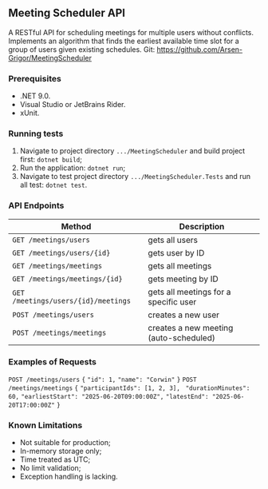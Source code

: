 ## Meeting Scheduler API

A RESTful API for scheduling meetings for multiple users without conflicts. Implements an algorithm that finds the earliest available time slot for a group of users given existing schedules.
Git: https://github.com/Arsen-Grigor/MeetingScheduler

### Prerequisites

- .NET 9.0.
- Visual Studio or JetBrains Rider.
- xUnit.

### Running tests
1. Navigate to project directory `.../MeetingScheduler` and build project first:
    `dotnet build`;
2. Run the application:
    `dotnet run`;
1. Navigate to test project directory `.../MeetingScheduler.Tests` and run all test:
    `dotnet test`.

### API Endpoints

| Method | Description |
|-|-|
`GET /meetings/users` | gets all users
`GET /meetings/users/{id}`| gets user by ID
`GET /meetings/meetings`| gets all meetings
`GET /meetings/meetings/{id}`| gets meeting by ID
`GET /meetings/users/{id}/meetings` | gets all meetings for a specific user
`POST /meetings/users`| creates a new user
`POST /meetings/meetings` | creates a new meeting (auto-scheduled)

### Examples of Requests

`POST /meetings/users`
`{`
    `"id": 1,`
    `"name": "Corwin"`
`}`
`POST /meetings/meetings`
`{`
    `"participantIds": [1, 2, 3],`
   ` "durationMinutes": 60,`
    `"earliestStart": "2025-06-20T09:00:00Z",`
    `"latestEnd": "2025-06-20T17:00:00Z"`
`}`

### Known Limitations
- Not suitable for production;
- In-memory storage only;
- Time treated as UTC;
- No  limit validation;
- Exception handling is lacking.